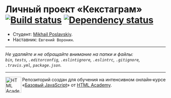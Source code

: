 # Личный проект «Кекстаграм» [![Build status][travis-image]][travis-url] [![Dependency status][dependency-image]][dependency-url]

* Студент: [Mikhail Poslavskiy](https://up.htmlacademy.ru/javascript/7/user/344).
* Наставник: `Евгений Воронин`.

---

_Не удаляйте и не обращайте внимание на папки и файлы:_<br>
_`bin`, `tests`, `.editorconfig`, `.eslintignore`, `.eslintrc`, `.gitignore`, `.travis.yml`, `package.json`._

---

<a href="https://htmlacademy.ru/intensive/javascript"><img align="left" width="50" height="50" title="HTML Academy" src="https://up.htmlacademy.ru/static/img/intensive/javascript/logo-for-github.svg"></a>

Репозиторий создан для обучения на интенсивном онлайн‑курсе «[Базовый JavaScript](https://htmlacademy.ru/intensive/javascript)» от [HTML Academy](https://htmlacademy.ru).

[travis-image]: https://travis-ci.org/htmlacademy-javascript/344-kekstagram.svg?branch=master
[travis-url]: https://travis-ci.org/htmlacademy-javascript/344-kekstagram
[dependency-image]: https://david-dm.org/htmlacademy-javascript/344-kekstagram.svg?style=flat-square
[dependency-url]: https://david-dm.org/htmlacademy-javascript/344-kekstagram
